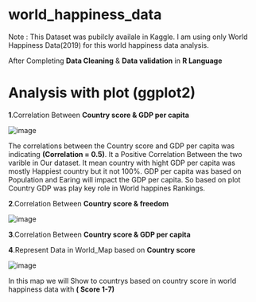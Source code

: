 # world_happiness_data
Note : This Dataset was pubilcly availale in Kaggle. I am using only  World Happiness Data(2019) for this world happiness data analysis.

After Completing **Data Cleaning** & **Data validation** in **R Language**
 # Analysis with plot (ggplot2)

**1**.Correlation Between **Country score & GDP per capita**

![image](https://github.com/SivA20026/world_happiness_data/assets/137447479/a3ac6e56-0d39-46b5-88ec-fd0aef4ee5aa)

The correlations between the Country score and GDP per capita was indicating **(Correlation = 0.5)**. It a Positive Correlation Between the two varible in Our dataset. It mean country with hight GDP per capita was mostly Happiest country but it not 100%.  GDP per capita was based on Population and Earing will impact the GDP per capita. So based on plot Country GDP was play key role in World happines Rankings.

**2**.Correlation Between **Country score & freedom**

![image](https://github.com/SivA20026/world_happiness_data/assets/137447479/98b4956a-da0c-4210-9011-d51507733827)

**3**.Correlation Between **Country score & GDP per capita**





**4**.Represent Data in World_Map based on **Country score**

![image](https://github.com/SivA20026/world_happiness_data/assets/137447479/b239c6be-6b16-41bc-9856-bd5465f4bcf3)

 In this map we will Show to countrys based on country score in world happiness data  with **( Score 1-7)**
